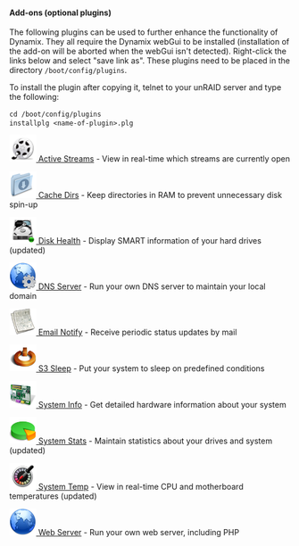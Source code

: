 #### Add-ons (optional plugins)

The following plugins can be used to further enhance the functionality of Dynamix. They all require the Dynamix webGui to be installed (installation of the add-on will be aborted when the webGui isn't detected). Right-click the links below and select "save link as". These plugins need to be placed in the directory `/boot/config/plugins`.

To install the plugin after copying it, telnet to your unRAID server and type the following:
```
cd /boot/config/plugins
installplg <name-of-plugin>.plg
```

[![](/download/dynamix.active.streams.png) Active Streams](https://raw.github.com/bergware/dynamix/master/plugins/dynamix.active.streams-2.0.1-noarch-bergware.plg) - View in real-time which streams are currently open

[![](/download/dynamix.cache.dirs.png) Cache Dirs](https://raw.github.com/bergware/dynamix/master/plugins/dynamix.cache.dirs-2.0.1-noarch-bergware.plg) - Keep directories in RAM to prevent unnecessary disk spin-up

[![](/download/dynamix.disk.health.png) Disk Health](https://raw.github.com/bergware/dynamix/master/plugins/dynamix.disk.health-2.0.2-noarch-bergware.plg) - Display SMART information of your hard drives (updated)

[![](/download/dynamix.dns.server.png) DNS Server](https://raw.github.com/bergware/dynamix/master/plugins/dynamix.dns.server-2.0.1-noarch-bergware.plg) - Run your own DNS server to maintain your local domain

[![](/download/dynamix.email.notify.png) Email Notify](https://raw.github.com/bergware/dynamix/master/plugins/dynamix.email.notify-2.0.1-noarch-bergware.plg) - Receive periodic status updates by mail

[![](/download/dynamix.s3.sleep.png) S3 Sleep](https://raw.github.com/bergware/dynamix/master/plugins/dynamix.s3.sleep-2.0.1-noarch-bergware.plg) - Put your system to sleep on predefined conditions

[![](/download/dynamix.system.info.png) System Info](https://raw.github.com/bergware/dynamix/master/plugins/dynamix.system.info-2.0.1-noarch-bergware.plg) - Get detailed hardware information about your system

[![](/download/dynamix.system.stats.png) System Stats](https://raw.github.com/bergware/dynamix/master/plugins/dynamix.system.stats-2.0.2-noarch-bergware.plg) - Maintain statistics about your drives and system (updated)

[![](/download/dynamix.system.temp.png) System Temp](https://raw.github.com/bergware/dynamix/master/plugins/dynamix.system.temp-2.0.2-noarch-bergware.plg) - View in real-time CPU and motherboard temperatures (updated)

[![](/download/dynamix.web.server.png) Web Server](https://raw.github.com/bergware/dynamix/master/plugins/dynamix.web.server-2.0.1-noarch-bergware.plg) - Run your own web server, including PHP
